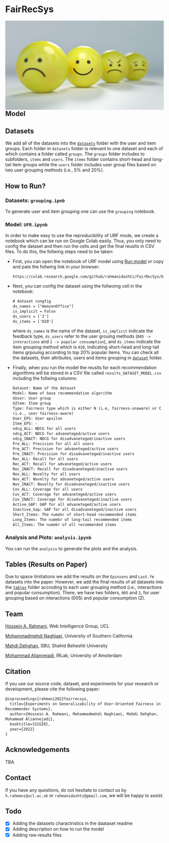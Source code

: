 # FairRecSys

<img src="./images/banner.jpeg" alt="Markdown Monster icon" style="float: left; margin-right: 10px;" />

## Model

## Datasets
We add all of the datasets into the <a href="./datasets">`datasets`</a> folder with the user and item groups. Each folder in `datasets` folder is relevant to one dataset and each of which contains a folder called `groups`. The `groups` folder includes to subfolders, `items` and `users`. The  `items` folder contains short-head and long-tail item groups while the  `users` folder includes user group files based on two user grouping methods (i.e., 5% and 20%).

## How to Run?

### Datasets: `grouping.ipnb`
To generate user and item grouping one can use the `grouping` notebook.

### Model: `UFR.ipynb`
In order to make easy to use the reproducibility of URF mode, we create a notebook which can be run on Google Colab easily. Thus, you only need to config the dataset and then run the cells and get the final reuslts in CSV files. To do this, the follwing steps need to be taken:

- First, you can open the notebook of URF model using <a href="https://colab.research.google.com/github/rahmanidashti/FairRecSys/blob/main/UFR.ipynb" target="_blank">Run model</a> or copy and pate the follwing link in your browser:

    ```
    https://colab.research.google.com/github/rahmanidashti/FairRecSys/blob/main/UFR.ipynb
    ```

- Next, you can config the dataset using the follwoing cell in the notebook:

    ```
    # dataset congfig
    ds_names = ["AmazonOffice"]
    is_implicit = False
    ds_users = ['2']
    ds_items = ['020']
    ```

    where `ds_names` is the name of the dataset, `is_implicit` indicate the feedback type, `ds_users` refer to the user grouing methods (`005 -> interactions` and `2 -> popular consumption`), and `ds_items` indicate the item grouping method which is `020`, indicating short-head and long-tail items grpouing according to top 20% popular items. You can check all the datasets, their attributes, users and items grouping in <a href="./datasets">`dataset`</a> folder.

- Finally, when you run the model the reuslts for each recommendation algorithms will be stored in a CSV file called `results_DATASET_MODEL.csv` including the follwing columns:

    ```
    Dataset: Name of the dataset
    Model: Name of base recommendation algorithm
    GUser: User group
    GItem: Item group
    Type: Fairness type which is either N (i.e, fairness-unaware) or C (i.e., user fairness-aware)
    User_EPS: User epsilon
    Item_EPS: -
    ndcg_ALL: NDCG for all users
    ndcg_ACT: NDCG for advaneteged/active users
    ndcg_INACT: NDCG for disadvaneteged/inactive users
    Pre_ALL: Precision for all all users
    Pre_ACT: Precision for advaneteged/active users
    Pre_INACT: Precision for disadvaneteged/inactive users
    Rec_ALL: Recall for all users
    Rec_ACT: Recall for advaneteged/active users
    Rec_INACT: Recall for disadvaneteged/inactive users
    Nov_ALL: Novelty for all users
    Nov_ACT: Novelty for advaneteged/active users
    Nov_INACT: Novelty for disadvaneteged/inactive users
    Cov_ALL: Coverage for all users
    Cov_ACT: Coverage for advaneteged/active users
    Cov_INACT: Coverage for disadvaneteged/inactive users
    Active_GAP: GAP for all advaneteged/active users
    Inactive_Gap: GAP for all disadvaneteged/inactive users
    Short_Items: The numebr of short-head recommended items
    Long_Items: The numebr of long-tail recommended items
    All_Items: The numebr of all recommended items
    ```

### Analysis and Plots: `analysis.ipynb`
You can run the `analysis` to generate the plots and the analysis.

## Tables (Results on Paper)
Due to space limitations we add the results on the `Epinions` and `Last.fm` datasets into the paper. However, we add the final results of all datasets into the <a href="./tables">`tables`</a> folder accroding to each user grouping method (i.e., interactions and popular consumption). There, we have two folders, `005` and `2`, for user grouping based on interactions (005) and popular consumption (2).

## Team
<a href="http://rahmanidashti.github.io/">Hossein A. Rahmani</a>, Web Intelligence Group, UCL

<a href="https://www.linkedin.com/in/ehsan-naghiaei/">Mohammadmehdi Naghiaei</a>, University of Southern California

<a href="http://dehghanm.github.io/">Mahdi Dehghan</a>, SBU, Shahid Beheshti University

<a href="http://aliannejadi.com/">Mohammad Aliannejadi</a>, IRLab, University of Amsterdam

## Citation
If you use our source code, dataset, and experiments for your research or development, please cite the following paper:

```
@inproceedings{rahmani2022fairrecsys,
  title={Experiments on Generalizability of User-Oriented Fairness in Recommender Systems},
  author={Hossein A. Rahmani, Mohammadmehdi Naghiaei, Mahdi Dehghan, Mohammad Aliannejadi},
  booktitle={SIGIR},
  year={2022}
}
```

## Acknowledgements
TBA

## Contact
If you have any questions, do not hesitate to contact us by `h.rahmani@ucl.ac.uk` or `rahmanidashti@gmail.com`, we will be happy to assist.

## Todo
- [X] Adding the datasets charactristics in the daataset readme
- [X] Adding description on how to run the model
- [X] Adding raw results files
